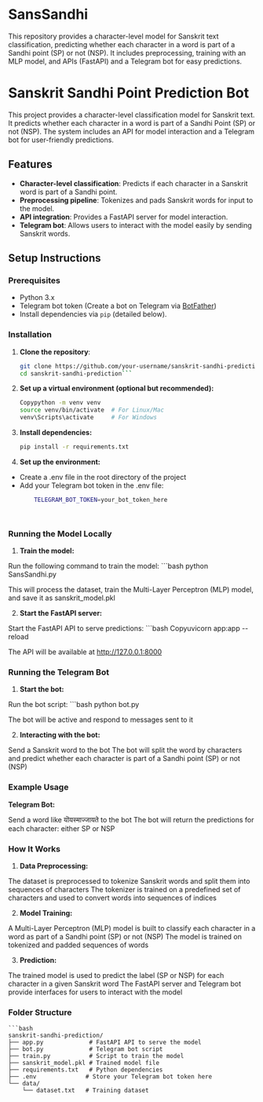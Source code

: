 # SansSandhi
This repository provides a character-level model for Sanskrit text classification, predicting whether each character in a word is part of a Sandhi point (SP) or not (NSP). It includes preprocessing, training with an MLP model, and APIs (FastAPI) and a Telegram bot for easy predictions.

# Sanskrit Sandhi Point Prediction Bot

This project provides a character-level classification model for Sanskrit text. It predicts whether each character in a word is part of a Sandhi Point (SP) or not (NSP). The system includes an API for model interaction and a Telegram bot for user-friendly predictions.

## Features
- **Character-level classification**: Predicts if each character in a Sanskrit word is part of a Sandhi point.
- **Preprocessing pipeline**: Tokenizes and pads Sanskrit words for input to the model.
- **API integration**: Provides a FastAPI server for model interaction.
- **Telegram bot**: Allows users to interact with the model easily by sending Sanskrit words.

## Setup Instructions

### Prerequisites

- Python 3.x
- Telegram bot token (Create a bot on Telegram via [BotFather](https://core.telegram.org/bots#botfather))
- Install dependencies via `pip` (detailed below).

### Installation

1. **Clone the repository**:
   ```bash
   git clone https://github.com/your-username/sanskrit-sandhi-prediction.git
   cd sanskrit-sandhi-prediction```


2. **Set up a virtual environment (optional but recommended):**
    ```bash
    Copypython -m venv venv
    source venv/bin/activate  # For Linux/Mac
    venv\Scripts\activate     # For Windows

3. **Install dependencies:**
    ```bash
    pip install -r requirements.txt

4. **Set up the environment:**

 - Create a .env file in the root directory of the project
 - Add your Telegram bot token in the .env file:
    ```bash 
        TELEGRAM_BOT_TOKEN=your_bot_token_here




### Running the Model Locally

1. **Train the model:**

Run the following command to train the model:
    ```bash
    python SansSandhi.py

This will process the dataset, train the Multi-Layer Perceptron (MLP) model, and save it as sanskrit_model.pkl


2. **Start the FastAPI server:**

Start the FastAPI API to serve predictions:
    ```bash
    Copyuvicorn app:app --reload

The API will be available at http://127.0.0.1:8000



### Running the Telegram Bot

1. **Start the bot:**

Run the bot script:
    ```bash
    python bot.py

The bot will be active and respond to messages sent to it


2. **Interacting with the bot:**

Send a Sanskrit word to the bot
The bot will split the word by characters and predict whether each character is part of a Sandhi point (SP) or not (NSP)



### Example Usage

**Telegram Bot:**

Send a word like यॊयस्माज्जायते to the bot
The bot will return the predictions for each character: either SP or NSP



### How It Works

1. **Data Preprocessing:**

The dataset is preprocessed to tokenize Sanskrit words and split them into sequences of characters
The tokenizer is trained on a predefined set of characters and used to convert words into sequences of indices


2. **Model Training:**

A Multi-Layer Perceptron (MLP) model is built to classify each character in a word as part of a Sandhi point (SP) or not (NSP)
The model is trained on tokenized and padded sequences of words


3. **Prediction:**

The trained model is used to predict the label (SP or NSP) for each character in a given Sanskrit word
The FastAPI server and Telegram bot provide interfaces for users to interact with the model



### Folder Structure
    ```bash
    sanskrit-sandhi-prediction/
    ├── app.py             # FastAPI API to serve the model
    ├── bot.py             # Telegram bot script
    ├── train.py           # Script to train the model
    ├── sanskrit_model.pkl # Trained model file
    ├── requirements.txt   # Python dependencies
    ├── .env              # Store your Telegram bot token here
    └── data/
        └── dataset.txt   # Training dataset


